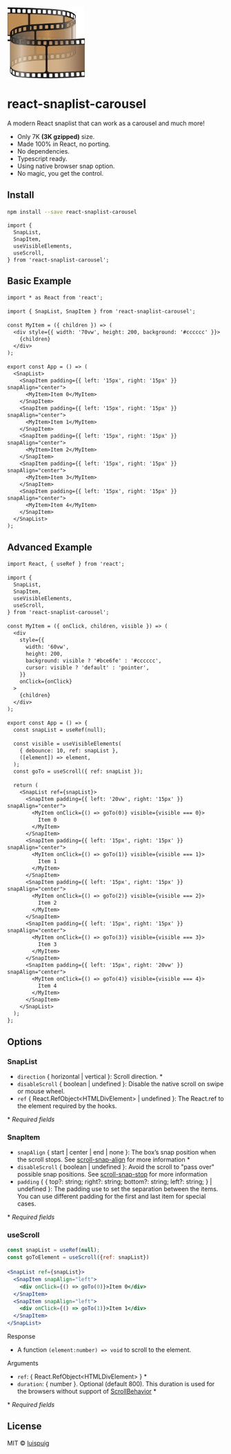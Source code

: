 <img alt="react-snaplist-carousel" src="readme/snaplist.png?raw=true" width="180px" />

# react-snaplist-carousel

A modern React snaplist that can work as a carousel and much more!

- Only 7K **(3K gzipped)** size.
- Made 100% in React, no porting.
- No dependencies.
- Typescript ready.
- Using native browser snap option.
- No magic, you get the control.

## Install

```bash
npm install --save react-snaplist-carousel
```

```tsx
import {
  SnapList,
  SnapItem,
  useVisibleElements,
  useScroll,
} from 'react-snaplist-carousel';
```

## Basic Example

```tsx
import * as React from 'react';

import { SnapList, SnapItem } from 'react-snaplist-carousel';

const MyItem = ({ children }) => (
  <div style={{ width: '70vw', height: 200, background: '#cccccc' }}>
    {children}
  </div>
);

export const App = () => (
  <SnapList>
    <SnapItem padding={{ left: '15px', right: '15px' }} snapAlign="center">
      <MyItem>Item 0</MyItem>
    </SnapItem>
    <SnapItem padding={{ left: '15px', right: '15px' }} snapAlign="center">
      <MyItem>Item 1</MyItem>
    </SnapItem>
    <SnapItem padding={{ left: '15px', right: '15px' }} snapAlign="center">
      <MyItem>Item 2</MyItem>
    </SnapItem>
    <SnapItem padding={{ left: '15px', right: '15px' }} snapAlign="center">
      <MyItem>Item 3</MyItem>
    </SnapItem>
    <SnapItem padding={{ left: '15px', right: '15px' }} snapAlign="center">
      <MyItem>Item 4</MyItem>
    </SnapItem>
  </SnapList>
);
```

## Advanced Example

```tsx
import React, { useRef } from 'react';

import {
  SnapList,
  SnapItem,
  useVisibleElements,
  useScroll,
} from 'react-snaplist-carousel';

const MyItem = ({ onClick, children, visible }) => (
  <div
    style={{
      width: '60vw',
      height: 200,
      background: visible ? '#bce6fe' : '#cccccc',
      cursor: visible ? 'default' : 'pointer',
    }}
    onClick={onClick}
  >
    {children}
  </div>
);

export const App = () => {
  const snapList = useRef(null);

  const visible = useVisibleElements(
    { debounce: 10, ref: snapList },
    ([element]) => element,
  );
  const goTo = useScroll({ ref: snapList });

  return (
    <SnapList ref={snapList}>
      <SnapItem padding={{ left: '20vw', right: '15px' }} snapAlign="center">
        <MyItem onClick={() => goTo(0)} visible={visible === 0}>
          Item 0
        </MyItem>
      </SnapItem>
      <SnapItem padding={{ left: '15px', right: '15px' }} snapAlign="center">
        <MyItem onClick={() => goTo(1)} visible={visible === 1}>
          Item 1
        </MyItem>
      </SnapItem>
      <SnapItem padding={{ left: '15px', right: '15px' }} snapAlign="center">
        <MyItem onClick={() => goTo(2)} visible={visible === 2}>
          Item 2
        </MyItem>
      </SnapItem>
      <SnapItem padding={{ left: '15px', right: '15px' }} snapAlign="center">
        <MyItem onClick={() => goTo(3)} visible={visible === 3}>
          Item 3
        </MyItem>
      </SnapItem>
      <SnapItem padding={{ left: '15px', right: '20vw' }} snapAlign="center">
        <MyItem onClick={() => goTo(4)} visible={visible === 4}>
          Item 4
        </MyItem>
      </SnapItem>
    </SnapList>
  );
};
```

## Options

### SnapList

- `direction` { horizontal | vertical }: Scroll direction. \*
- `disableScroll` { boolean | undefined }: Disable the native scroll on swipe or mouse wheel.
- `ref` { React.RefObject\<HTMLDivElement\> | undefined }: The React.ref to the element required by the hooks.

\* _Required fields_

### SnapItem

- `snapAlign` { start | center | end | none }: The box’s snap position when the scroll stops. See [scroll-snap-align](https://developer.mozilla.org/en-US/docs/Web/CSS/scroll-snap-align) for more information \*
- `disableScroll` { boolean | undefined }: Avoid the scroll to "pass over" possible snap positions. See [scroll-snap-stop](https://developer.mozilla.org/en-US/docs/Web/CSS/scroll-snap-stop) for more information
- `padding` { {
  top?: string;
  right?: string;
  bottom?: string;
  left?: string;
  } | undefined }: The padding use to set the separation between the items. You can use different padding for the first and last item for special cases.

\* _Required fields_

### useScroll

```jsx
const snapList = useRef(null);
const goToElement = useScroll({ref: snapList})

<SnapList ref={snapList}>
  <SnapItem snapAlign="left">
    <div onClick={() => goTo(0)}>Item 0</div>
  </SnapItem>
  <SnapItem snapAlign="left">
    <div onClick={() => goTo(1)}>Item 1</div>
  </SnapItem>
</SnapList>
```

Response

- A function `(element:number) => void` to scroll to the element.

Arguments

- `ref`: { React.RefObject\<HTMLDivElement\> } \*
- `duration`: { number }. Optional (default 800). This duration is used for the browsers without support of [ScrollBehavior](https://developer.mozilla.org/en-US/docs/Web/API/ScrollToOptions/behavior) \*

\* _Required fields_

## License

MIT © [luispuig](https://github.com/luispuig)
